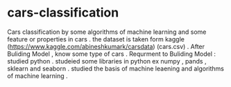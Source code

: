 # cars-classification
Cars classification by some algorithms of machine learning and some feature or properties in cars . 
the dataset is taken form kaggle (https://www.kaggle.com/abineshkumark/carsdata) (cars.csv) .
After Buliding Model , know some type of cars . 
Requrment to Buliding Model :
studied python .
studeied some libraries in python ex numpy , pands , sklearn and seaborn .
studied the basis of machine leaening and algorithms of machine learning .
